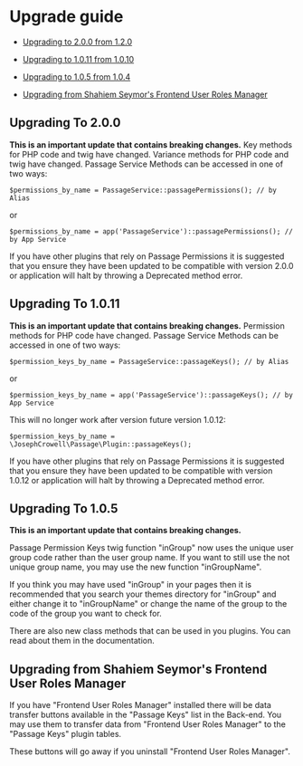 # Upgrade guide

-   [Upgrading to 2.0.0 from 1.2.0](#upgrade-2.0.0)

-   [Upgrading to 1.0.11 from 1.0.10](#upgrade-1.0.11)

-   [Upgrading to 1.0.5 from 1.0.4](#upgrade-1.0.5)

-   [Upgrading from Shahiem Seymor's Frontend User Roles Manager](#roles)

<a name="upgrade-2.0.0"></a>

## Upgrading To 2.0.0

**This is an important update that contains breaking changes.**
Key methods for PHP code and twig have changed.
Variance methods for PHP code and twig have changed.
Passage Service Methods can be accessed in one of two ways:

    $permissions_by_name = PassageService::passagePermissions(); // by Alias

or

    $permissions_by_name = app('PassageService')::passagePermissions(); // by App Service

If you have other plugins that rely on Passage Permissions it is suggested that you ensure they have been updated to be compatible with version 2.0.0 or application will halt by throwing a Deprecated method error.

<a name="upgrade-1.0.11"></a>

## Upgrading To 1.0.11

**This is an important update that contains breaking changes.**
Permission methods for PHP code have changed.
Passage Service Methods can be accessed in one of two ways:

    $permission_keys_by_name = PassageService::passageKeys(); // by Alias

or

    $permission_keys_by_name = app('PassageService')::passageKeys(); // by App Service

This will no longer work after version future version 1.0.12:

    $permission_keys_by_name = \JosephCrowell\Passage\Plugin::passageKeys();

If you have other plugins that rely on Passage Permissions it is suggested that you ensure they have been updated to be compatible with version 1.0.12 or application will halt by throwing a Deprecated method error.

<a name="upgrade-1.0.5"></a>

## Upgrading To 1.0.5

**This is an important update that contains breaking changes.**

Passage Permission Keys twig function "inGroup" now uses the unique user group code rather than the user group name. If you want to still use the not unique group name, you may use the new function "inGroupName".

If you think you may have used "inGroup" in your pages then it is recommended that you search your themes directory for "inGroup" and either change it to "inGroupName" or change the name of the group to the code of the group you want to check for.

There are also new class methods that can be used in you plugins. You can read about them in the documentation.

<a name="roles"></a>

## Upgrading from Shahiem Seymor's Frontend User Roles Manager

If you have "Frontend User Roles Manager" installed there will be data transfer buttons
available in the "Passage Keys" list in the Back-end. You may use them to transfer data from
"Frontend User Roles Manager" to the "Passage Keys" plugin tables.

These buttons will go away if you uninstall "Frontend User Roles Manager".